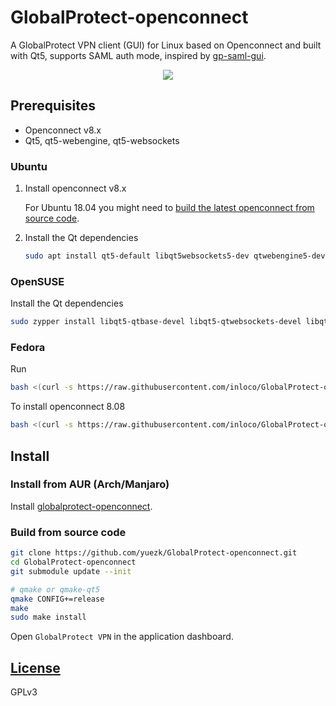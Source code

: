 # GlobalProtect-openconnect
A GlobalProtect VPN client (GUI) for Linux based on Openconnect and built with Qt5, supports SAML auth mode, inspired by [gp-saml-gui](https://github.com/dlenski/gp-saml-gui).

<p align="center">
  <img src="screenshot.png">
</p>

## Prerequisites

- Openconnect v8.x
- Qt5, qt5-webengine, qt5-websockets

### Ubuntu
1. Install openconnect v8.x

   For Ubuntu 18.04 you might need to [build the latest openconnect from source code](https://gist.github.com/yuezk/ab9a4b87a9fa0182bdb2df41fab5f613).
   
2. Install the Qt dependencies
    ```sh
    sudo apt install qt5-default libqt5websockets5-dev qtwebengine5-dev
    ```
### OpenSUSE
Install the Qt dependencies

```sh
sudo zypper install libqt5-qtbase-devel libqt5-qtwebsockets-devel libqt5-qtwebengine-devel
```

### Fedora
Run
```sh
bash <(curl -s https://raw.githubusercontent.com/inloco/GlobalProtect-openconnect/master/install/fedora.sh)
```
To install openconnect 8.08
```sh
bash <(curl -s https://raw.githubusercontent.com/inloco/GlobalProtect-openconnect/master/install/fedora-openconnect.sh)
```
## Install

### Install from AUR (Arch/Manjaro)

Install [globalprotect-openconnect](https://aur.archlinux.org/packages/globalprotect-openconnect/).

### Build from source code

```sh
git clone https://github.com/yuezk/GlobalProtect-openconnect.git
cd GlobalProtect-openconnect
git submodule update --init

# qmake or qmake-qt5
qmake CONFIG+=release
make
sudo make install
```
Open `GlobalProtect VPN` in the application dashboard.

## [License](./LICENSE)
GPLv3
